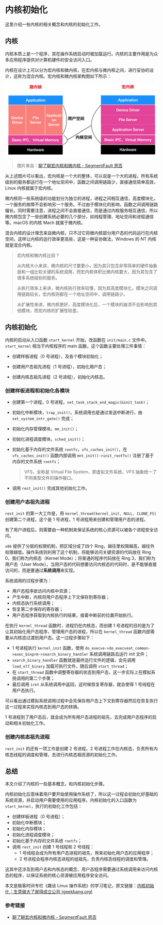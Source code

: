 # 内核初始化

这里介绍一些内核的相关概念和内核的初始化工作。

## 内核

内核本质上是一个程序，其在操作系统启动时被加载运行。内核的主要作用是为众多应用程序提供对计算机硬件的安全访问入口。

内核在设计上可以分为宏内核和微内核，在宏内核与微内核之间，进行妥协的设计，这称为混合内核。宏内核和微内核架构图如下所示：

![](../images/宏内核和微内核.png)

> 图片来自：[聊了聊宏内核和微内核 - SegmentFault 思否](https://segmentfault.com/a/1190000040898100)

从上述图片可以看出，宏内核是一个大的整体，可以说是一个大的进程，所有系统级别的服务都运行在一个地址空间中，函数之间调用链路少，直接通信简单高效，Linux 内核就属于宏内核。

微内核将一些系统级的功能划分为独立的进程，进程之间相互通信，高度模块化，一个服务的故障不会影响另一个服务。不过由于模块化的影响，函数之间调用链路偏长。同时需要注意，进程之间不会直接通信，而是通过内核服务相互通信，所以微内核包含了一些创建系统必要的几个部分，如线程管理、地址空间和进程通信等。macOS 的内核 Mach 就属于微内核。

混合内核的设计理念来自微内核，只不过它将微内核部分用户态的代码运行在内核空间，这样让内核的运行效率更高些，这是一种妥协做法，Windows 的 NT 内核就是混合内核。

> 宏内核和微内核比较？
>
> 从内核大小来讲，微内核的尺寸要更小，因为其只包含非常简单的硬件抽象层和一组比较关键的系统调用，而宏内核体积比微内核要大，因为其包含了很多系统级别的服务。
>
> 从执行效率上来讲，微内核执行效率较慢，因为其高度模块化，模块之间调用链路较长，宏内核则都在一个地址空间中，调用链路少。
>
> 从扩展性来讲，微内核更好，高度模块化后，一个模块的崩溃不会影响到其他模块，而宏内核的扩展性较差。

## 内核初始化

内核的启动从入口函数 `start_kernel` 开始，改函数在 `init/main.c` 文件中。`start_kernel` 相当于内核程序的 main 函数，这个函数主要处理三件事情：

- 创建样板进程（0 号进程），及各个模块初始化；

- 创建用户态祖先进程（1 号进程），初始化用户态；
- 创建内核态祖先进程（2 号进程），初始化内核态。

### 创建样板进程和初始化各模块

- 创建第一个进程，0 号进程，`set_task_stack_end_magic(&init_task)`；

- 初始化中断模块，`trap_init()`，系统调用也是通过发送中断进行，由 `set_system_intr_gate()` 完成；

- 初始化内存管理模块，`mm_init()`；

- 初始化进程调度模块，`sched_init()`；

- 初始化基于内存的文件系统 `rootfs`，`vfs_caches_init()`，在 `vfs_caches_init()` 函数内部调用 `mnt_init()->init_rootfs()` 注册了基于内存的文件系统 `rootfs`；

  > VFS，全称是 Virtual File System，即虚拟文件系统，VFS 抽象统一了不同类型文件的操作接口。

-  调用 `rest_init()` 完成其他初始化工作。

### 创建用户态祖先进程

`rest_init` 的第一大工作是，用 `kernel_thread(kernel_init, NULL, CLONE_FS)` 创建第二个进程，这个是 1 号进程，1 号进程用来创建和管理用户态的进程。

有了用户进程后，则需要由一种机制来保证系统的核心资源可以被各个进程安全访问。

`x86` 提供了分层的权限机制，把区域分成了四个 Ring，越往里权限越高，越往外权限越低。操作系统则利用了这个机制，将能够访问关键资源的代码放在 Ring 0，我们称为内核态（Kernel Mode）；将普通的程序代码放在 Ring 3，我们称为用户态（User Mode）。当用户态的代码想要访问内核态的代码时，是不能够直接访问的，而是要通过**系统调用**来实现。

系统调用的过程步骤为：

- 用户态程序欲访问内核中资源；
- 产生中断，内核将用户态程序上下文保存到寄存器；
- 内核态执行系统调用；
- 恢复第二步保存的寄存器；
- 用户态程序获取到内核执行的结果，接着中断前的位置开始执行。



在执行 `kernel_thread` 函数时，进程仍在内核态，而创建 1 号进程的目的是为了让其初始化用户态程序，管理用户态的进程，所以在 `kernel_thread` 函数内部需要从内核态过渡到用户态。这一过程步骤如下：

- 1 号进程执行 `kernel_init` 函数，使用 `do_execve->do_execveat_common->exec_binprm->search_binary_handler` 系统调用链路去运行 init 文件；
- `search_binary_handler` 函数就是最终运行文件的逻辑，会先调用 `load_elf_binary` 加载可执行文件，随后调用 `start_thread`；
- 在 `start_thread` 函数中调整寄存器的状态到用户态，这一步实际上在模拟系统调用的第二个步骤；
- 最后调用 `iret` 从系统调用中返回，这时候恢复寄存器，就会使得 1 号线程在用户态执行。

可以看出通过模拟系统调用过程中会先保存用户态上下文到寄存器然后在恢复执行这一过程来实现内核态到用户态的转换。

1 号进程到了用户态后，就会成为所有用户态进程的祖先，去完成用户态程序的启动和相关初始化工作。

### 创建内核态祖先进程

`rest_init` 的还有一项工作是创建 2 号进程，2 号进程工作在内核态，负责所有内核态线程的调度和管理，去进行内核态相资源的初始化工作。

## 总结

本文介绍了内核的一些基本概念，和内核初始化步骤。

内核初始化后意味着用户要开始使用操作系统了，所以这一过程会初始化好基础的系统资源，并启动用户需要使用的应用程序。内核初始化的入口函数为 `start_kernel`，执行的初始化工作包括：

- 创建样板进程（0 号进程）；
- 初始化中断模块；
- 初始化内存模块；
- 初始化进程调度模块；
- 初始化基于内存的文件系统 `rootfs`；
- 调用 `rest_init` 创建 1 号线程和 2 号线程：
  - 1 号线程会成为所有用户态进程的祖先，用来初始化用户态的应用程序；
  - 2 号进程会程序内核态进程的组祖先，负责内核态线程的调度和管理。

这其中还涉及到用户态和内核态的概念，用户态程序需要通过系统调用来访问内核态的程序，以保证系统的核心资源被应用程序安全访问。

本文是极客时间专栏《趣谈 Linux 操作系统》的学习笔记，原文链接：[内核初始化：生意做大了就得成立公司 (geekbang.org)](https://time.geekbang.org/column/article/90109)

### 参考链接

- [聊了聊宏内核和微内核 - SegmentFault 思否](https://segmentfault.com/a/1190000040898100)

